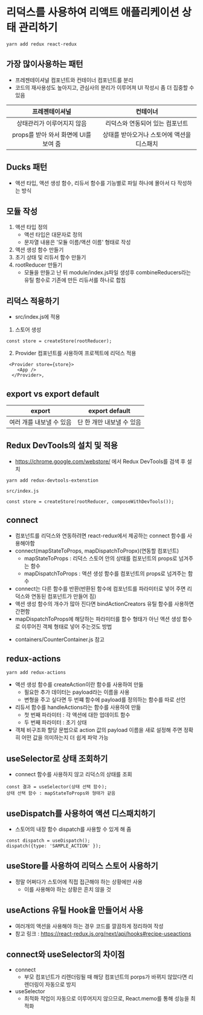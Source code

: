 # 리덕스를 사용하여 리액트 애플리케이션 상태 관리하기
```
yarn add redux react-redux
```

## 가장 많이사용하는 패턴
* 프레젠테이셔널 컴포넌트와 컨테이너 컴포넌트를 분리
* 코드의 재사용성도 높아지고, 관심사의 분리가 이루어져 UI 작성시 좀 더 집중할 수 있음

|프레젠테이셔널|컨테이너|
|:---:|:---:|
|상태관리가 이루어지지 않음|리덕스와 연동되어 있는 컴포넌트|
|props를 받아 와서 화면에 UI를 보여 줌|상태를 받아오거나 스토어에 액션을 디스패치|

## Ducks 패턴
* 액션 타입, 액션 생성 함수, 리듀서 함수를 기능별로 파일 하나에 몰아서 다 작성하는 방식

## 모듈 작성
1. 액션 타입 정의
    * 액션 타입은 대문자로 정의
    * 문자열 내용은 '모듈 이름/액션 이름' 형태로 작성
2. 액션 생성 함수 만들기
3. 초기 상태 및 리듀서 함수 만들기
4. rootReducer 만들기
    - 모듈을 만들고 난 뒤 module/index.js파일 생성후 combineReducers라는 유틸 함수로 기존에 만든 리듀서를 하나로 합침

## 리덕스 적용하기
* src/index.js에 적용
1. 스토어 생성
```
const store = createStore(rootReducer);
```
2. Provider 컴포넌트를 사용하여 프로젝트에 리덕스 적용
```
 <Provider store={store}>
    <App />
  </Provider>,
```

## export vs export default    
|export|export default|
|:---:|:---:|
|여러 개를 내보낼 수 있음|단 한 개만 내보낼 수 있음|

## Redux DevTools의 설치 및 적용
* https://chrome.google.com/webstore/ 에서 Redux DevTools를 검색 후 설치
```
yarn add redux-devtools-extenstion
```
```
src/index.js

const store = createStore(rootReducer, composeWithDevTools());
```

## connect
* 컴포넌트를 리덕스와 연동하려면 react-redux에서 제공하는 connect 함수를 사용해야함
* connect(mapStateToProps, mapDispatchToPropx)(연동할 컴포넌트)
    - mapStateToProps : 리덕스 스토어 안의 상태를 컴포넌트의 props로 넘겨주는 함수
    - mapDispatchToProps : 액션 생성 함수를 컴포넌트의 props로 넘겨주는 함수
* connect는 다른 함수를 반환(반환된 함수에 컴포넌트를 파라미터로 넣어 주면 리덕스와 연동된 컴포넌트가 만들어 짐)
* 액션 생성 함수의 개수가 많아 진다면 bindActionCreators 유틸 함수를 사용하면 간편함
* mapDispatchToProps에 해당하는 파라미터를 함수 형태가 아닌 액션 생성 함수로 이루어진 객체 형태로 넣어 주는것도 방법

- containers/CounterContainer.js 참고

## redux-actions
```
yarn add redux-actions
```
* 액션 생성 함수를 createAction이란 함수를 사용하여 만듦
    - 필요한 추가 데이터는 payload라는 이름을 사용
    - 변형을 주고 싶다면 두 번쨰 함수에 payload를 정의하는 함수를 따로 선언
* 리듀서 함수를 handleActions라는 함수를 사용하여 만듦
    - 첫 번째 파라미터 : 각 액션에 대한 업데이트 함수
    - 두 번째 파라미터 : 초기 상태
* 객체 비구조화 할당 문법으로 action 값의 payload 이름을 새로 설정해 주면 정확히 어떤 값을 의미하는지 더 쉽게 파악 가능

## useSelector로 상태 조회하기
* connect 함수를 사용하지 않고 리덕스의 상태를 조회
```
const 결과 = useSelector(상태 선택 함수);
상태 선택 함수 : mapStateToProps와 형태가 같음
```

## useDispatch를 사용하여 액션 디스패치하기
* 스토어의 내장 함수 dispatch를 사용할 수 있게 해 줌
```
const dispatch = useDispatch();
dispatch({type: 'SAMPLE_ACTION' });
```

## useStore를 사용하여 리덕스 스토어 사용하기
* 정말 어쩌다가 스토어에 직접 접근해야 하는 상황에만 사용
    - 이를 사용해야 하는 상황은 흔치 않을 것

## useActions 유틸 Hook을 만들어서 사용
* 여러개의 액션을 사용해야 하는 경우 코드를 깔끔하게 정리하여 작성
* 참고 링크 : https://react-redux.js.org/next/api/hooks#recipe-useactions

## connect와 useSelector의 차이점
* connect
    - 부모 컴포넌트가 리렌더링될 때 해당 컴포넌트의 porps가 바뀌지 않았다면 리렌더링이 자동으로 방지
* useSelector
    - 최적화 작업이 자동으로 이루어지지 않으므로, React.memo를 통해 성능을 최적화
